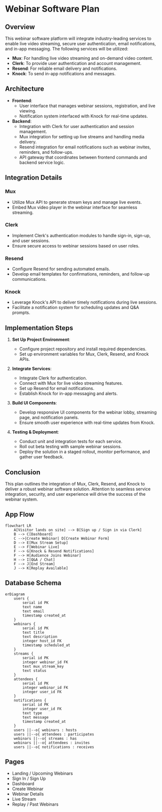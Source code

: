 # Webinar Software Plan

## Overview

This webinar software platform will integrate industry-leading services to enable live video streaming, secure user authentication, email notifications, and in-app messaging. The following services will be utilized:

- **Mux**: For handling live video streaming and on-demand video content.
- **Clerk**: To provide user authentication and account management.
- **Resend**: For reliable email delivery and notifications.
- **Knock**: To send in-app notifications and messages.

## Architecture

- **Frontend**:
  - User interface that manages webinar sessions, registration, and live viewing.
  - Notification system interfaced with Knock for real-time updates.
- **Backend**:
  - Integration with Clerk for user authentication and session management.
  - Mux integration for setting up live streams and handling media delivery.
  - Resend integration for email notifications such as webinar invites, reminders, and follow-ups.
  - API gateway that coordinates between frontend commands and backend service logic.

## Integration Details

### Mux

- Utilize Mux API to generate stream keys and manage live events.
- Embed Mux video player in the webinar interface for seamless streaming.

### Clerk

- Implement Clerk's authentication modules to handle sign-in, sign-up, and user sessions.
- Ensure secure access to webinar sessions based on user roles.

### Resend

- Configure Resend for sending automated emails.
- Develop email templates for confirmations, reminders, and follow-up communications.

### Knock

- Leverage Knock's API to deliver timely notifications during live sessions.
- Facilitate a notification system for scheduling updates and Q&A prompts.

## Implementation Steps

1. **Set Up Project Environment**:

   - Configure project repository and install required dependencies.
   - Set up environment variables for Mux, Clerk, Resend, and Knock APIs.

2. **Integrate Services**:

   - Integrate Clerk for authentication.
   - Connect with Mux for live video streaming features.
   - Set up Resend for email notifications.
   - Establish Knock for in-app messaging and alerts.

3. **Build UI Components**:

   - Develop responsive UI components for the webinar lobby, streaming page, and notification panels.
   - Ensure smooth user experience with real-time updates from Knock.

4. **Testing & Deployment**:
   - Conduct unit and integration tests for each service.
   - Roll out beta testing with sample webinar sessions.
   - Deploy the solution in a staged rollout, monitor performance, and gather user feedback.

## Conclusion

This plan outlines the integration of Mux, Clerk, Resend, and Knock to deliver a robust webinar software solution. Attention to seamless service integration, security, and user experience will drive the success of the webinar system.
## App Flow
```mermaid
flowchart LR
    A[Visitor lands on site] --> B[Sign up / Sign in via Clerk]
    B --> C[Dashboard]
    C -->|Create Webinar| D[Create Webinar Form]
    D --> E[Mux Stream Setup]
    E --> F[Webinar Live]
    F --> G[Knock & Resend Notifications]
    F --> H[Audience Joins Webinar]
    H --> I[Q&A / Chat]
    F --> J[End Stream]
    J --> K[Replay Available]
```

## Database Schema
```mermaid
erDiagram
    users {
        serial id PK
        text name
        text email
        timestamp created_at
    }
    webinars {
        serial id PK
        text title
        text description
        integer host_id FK
        timestamp scheduled_at
    }
    streams {
        serial id PK
        integer webinar_id FK
        text mux_stream_key
        text status
    }
    attendees {
        serial id PK
        integer webinar_id FK
        integer user_id FK
    }
    notifications {
        serial id PK
        integer user_id FK
        text type
        text message
        timestamp created_at
    }
    users ||--o{ webinars : hosts
    users ||--o{ attendees : participates
    webinars ||--o{ streams : has
    webinars ||--o{ attendees : invites
    users ||--o{ notifications : receives
```

## Pages
- Landing / Upcoming Webinars
- Sign In / Sign Up
- Dashboard
- Create Webinar
- Webinar Details
- Live Stream
- Replay / Past Webinars
